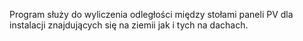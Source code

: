 Program służy do wyliczenia odległości między stołami paneli PV dla instalacji znajdujących się na ziemii jak i tych na dachach.
